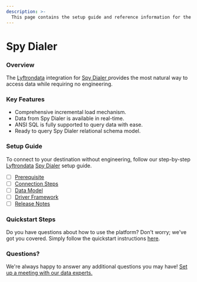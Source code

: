 ```yaml
---
description: >-
  This page contains the setup guide and reference information for the Spy Dialer source connector.
---
```


# Spy Dialer

### Overview

The [Lyftrondata](https://www.lyftrondata.com/) integration for [Spy Dialer](https://www.lyftrondata.com/integration/spy-dialer/)[ ](https://www.lyftrondata.com/integration/spy-dialer/)provides the most natural way to access data while requiring no engineering.

### Key Features

* Comprehensive incremental load mechanism.
* Data from Spy Dialer is available in real-time.&#x20;
* ANSI SQL is fully supported to query data with ease.
* Ready to query Spy Dialer relational schema model.

### Setup Guide

To connect to your destination without engineering, follow our step-by-step [Lyftrondata](https://www.lyftrondata.com/)  [Spy Dialer](https://www.lyftrondata.com/integration/spy-dialer/) setup guide.

* [ ] [Prerequisite](../../marketing-analytics/spy-dialer/prerequisite.md)
* [ ] [Connection Steps](../../marketing-analytics/spy-dialer/connection-steps.md)
* [ ] [Data Model](../../marketing-analytics/spy-dialer/data-model/)
* [ ] [Driver Framework](../../marketing-analytics/spy-dialer/driver-framework/)
* [ ] [Release Notes](../../marketing-analytics/spy-dialer/release-notes.md)

### Quickstart Steps

Do you have questions about how to use the platform? Don't worry; we've got you covered. Simply follow the quickstart instructions [here](../../../quickstart-steps.md).

### Questions? <a href="#questions" id="questions"></a>

We're always happy to answer any additional questions you may have! [Set up a meeting with our data experts.](https://www.lyftrondata.com/book-a-meeting/)

